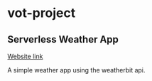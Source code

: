 # vot-project

## Serverless Weather App 

[Website link](https://tttorrent.azurewebsites.net)

A simple weather app using the weatherbit api.
